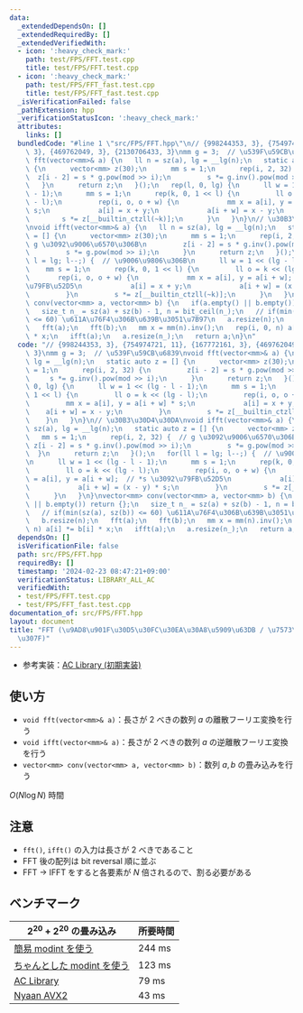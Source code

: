 ```yaml
---
data:
  _extendedDependsOn: []
  _extendedRequiredBy: []
  _extendedVerifiedWith:
  - icon: ':heavy_check_mark:'
    path: test/FPS/FFT.test.cpp
    title: test/FPS/FFT.test.cpp
  - icon: ':heavy_check_mark:'
    path: test/FPS/FFT_fast.test.cpp
    title: test/FPS/FFT_fast.test.cpp
  _isVerificationFailed: false
  _pathExtension: hpp
  _verificationStatusIcon: ':heavy_check_mark:'
  attributes:
    links: []
  bundledCode: "#line 1 \"src/FPS/FFT.hpp\"\n// {998244353, 3}, {754974721, 11}, {167772161,\
    \ 3}, {469762049, 3}, {2130706433, 3}\nmm g = 3;  // \u539F\u59CB\u6839\nvoid\
    \ fft(vector<mm>& a) {\n   ll n = sz(a), lg = __lg(n);\n   static auto z = []\
    \ {\n      vector<mm> z(30);\n      mm s = 1;\n      rep(i, 2, 32) {\n       \
    \  z[i - 2] = s * g.pow(mod >> i);\n         s *= g.inv().pow(mod >> i);\n   \
    \   }\n      return z;\n   }();\n   rep(l, 0, lg) {\n      ll w = 1 << (lg - l\
    \ - 1);\n      mm s = 1;\n      rep(k, 0, 1 << l) {\n         ll o = k << (lg\
    \ - l);\n         rep(i, o, o + w) {\n            mm x = a[i], y = a[i + w] *\
    \ s;\n            a[i] = x + y;\n            a[i + w] = x - y;\n         }\n \
    \        s *= z[__builtin_ctzll(~k)];\n      }\n   }\n}\n// \u30B3\u30D4\u30DA\
    \nvoid ifft(vector<mm>& a) {\n   ll n = sz(a), lg = __lg(n);\n   static auto z\
    \ = [] {\n      vector<mm> z(30);\n      mm s = 1;\n      rep(i, 2, 32) {  //\
    \ g \u3092\u9006\u6570\u306B\n         z[i - 2] = s * g.inv().pow(mod >> i);\n\
    \         s *= g.pow(mod >> i);\n      }\n      return z;\n   }();\n   for(ll\
    \ l = lg; l--;) {  // \u9006\u9806\u306B\n      ll w = 1 << (lg - l - 1);\n  \
    \    mm s = 1;\n      rep(k, 0, 1 << l) {\n         ll o = k << (lg - l);\n  \
    \       rep(i, o, o + w) {\n            mm x = a[i], y = a[i + w];  // *s \u3092\
    \u79FB\u52D5\n            a[i] = x + y;\n            a[i + w] = (x - y) * s;\n\
    \         }\n         s *= z[__builtin_ctzll(~k)];\n      }\n   }\n}\nvector<mm>\
    \ conv(vector<mm> a, vector<mm> b) {\n   if(a.empty() || b.empty()) return {};\n\
    \   size_t n_ = sz(a) + sz(b) - 1, n = bit_ceil(n_);\n   // if(min(sz(a), sz(b))\
    \ <= 60) \u611A\u76F4\u306B\u639B\u3051\u7B97\n   a.resize(n);\n   b.resize(n);\n\
    \   fft(a);\n   fft(b);\n   mm x = mm(n).inv();\n   rep(i, 0, n) a[i] *= b[i]\
    \ * x;\n   ifft(a);\n   a.resize(n_);\n   return a;\n}\n"
  code: "// {998244353, 3}, {754974721, 11}, {167772161, 3}, {469762049, 3}, {2130706433,\
    \ 3}\nmm g = 3;  // \u539F\u59CB\u6839\nvoid fft(vector<mm>& a) {\n   ll n = sz(a),\
    \ lg = __lg(n);\n   static auto z = [] {\n      vector<mm> z(30);\n      mm s\
    \ = 1;\n      rep(i, 2, 32) {\n         z[i - 2] = s * g.pow(mod >> i);\n    \
    \     s *= g.inv().pow(mod >> i);\n      }\n      return z;\n   }();\n   rep(l,\
    \ 0, lg) {\n      ll w = 1 << (lg - l - 1);\n      mm s = 1;\n      rep(k, 0,\
    \ 1 << l) {\n         ll o = k << (lg - l);\n         rep(i, o, o + w) {\n   \
    \         mm x = a[i], y = a[i + w] * s;\n            a[i] = x + y;\n        \
    \    a[i + w] = x - y;\n         }\n         s *= z[__builtin_ctzll(~k)];\n  \
    \    }\n   }\n}\n// \u30B3\u30D4\u30DA\nvoid ifft(vector<mm>& a) {\n   ll n =\
    \ sz(a), lg = __lg(n);\n   static auto z = [] {\n      vector<mm> z(30);\n   \
    \   mm s = 1;\n      rep(i, 2, 32) {  // g \u3092\u9006\u6570\u306B\n        \
    \ z[i - 2] = s * g.inv().pow(mod >> i);\n         s *= g.pow(mod >> i);\n    \
    \  }\n      return z;\n   }();\n   for(ll l = lg; l--;) {  // \u9006\u9806\u306B\
    \n      ll w = 1 << (lg - l - 1);\n      mm s = 1;\n      rep(k, 0, 1 << l) {\n\
    \         ll o = k << (lg - l);\n         rep(i, o, o + w) {\n            mm x\
    \ = a[i], y = a[i + w];  // *s \u3092\u79FB\u52D5\n            a[i] = x + y;\n\
    \            a[i + w] = (x - y) * s;\n         }\n         s *= z[__builtin_ctzll(~k)];\n\
    \      }\n   }\n}\nvector<mm> conv(vector<mm> a, vector<mm> b) {\n   if(a.empty()\
    \ || b.empty()) return {};\n   size_t n_ = sz(a) + sz(b) - 1, n = bit_ceil(n_);\n\
    \   // if(min(sz(a), sz(b)) <= 60) \u611A\u76F4\u306B\u639B\u3051\u7B97\n   a.resize(n);\n\
    \   b.resize(n);\n   fft(a);\n   fft(b);\n   mm x = mm(n).inv();\n   rep(i, 0,\
    \ n) a[i] *= b[i] * x;\n   ifft(a);\n   a.resize(n_);\n   return a;\n}\n"
  dependsOn: []
  isVerificationFile: false
  path: src/FPS/FFT.hpp
  requiredBy: []
  timestamp: '2024-02-23 08:47:21+09:00'
  verificationStatus: LIBRARY_ALL_AC
  verifiedWith:
  - test/FPS/FFT.test.cpp
  - test/FPS/FFT_fast.test.cpp
documentation_of: src/FPS/FFT.hpp
layout: document
title: "FFT (\u9AD8\u901F\u30D5\u30FC\u30EA\u30A8\u5909\u63DB / \u7573\u307F\u8FBC\
  \u307F)"
---
```


- 参考実装：[AC Library (初期実装)](https://github.com/atcoder/ac-library/blob/8250de484ae0ab597391db58040a602e0dc1a419/atcoder/convolution.hpp)

## 使い方

- `void fft(vector<mm>& a)`：長さが $2$ べきの数列 $a$ の離散フーリエ変換を行う
- `void ifft(vector<mm>& a)`：長さが $2$ べきの数列 $a$ の逆離散フーリエ変換を行う
- `vector<mm> conv(vector<mm> a, vector<mm> b)`：数列 $a, b$ の畳み込みを行う

$O(N \log N)$ 時間

## 注意

- `fft()`, `ifft()` の入力は長さが 2 べきであること
- FFT 後の配列は bit reversal 順に並ぶ
- FFT → IFFT をすると各要素が $N$ 倍されるので、割る必要がある

## ベンチマーク

| $2^{20} + 2^{20}$ の畳み込み | 所要時間 |
| --- | --- |
| [簡易 modint を使う](../modint/modint.hpp) | 244 ms |
| [ちゃんとした modint を使う](../extra/modint_fast.hpp) | 123 ms |
| [AC Library](https://github.com/atcoder/ac-library/blob/d8ca7f26686f6c78d15d13ca438ea866526e87fb/atcoder/convolution.hpp) | 79 ms |
| [Nyaan AVX2](https://nyaannyaan.github.io/library/verify/verify-yosupo-ntt/yosupo-convolution-ntt-avx2.test.cpp) | 43 ms |
